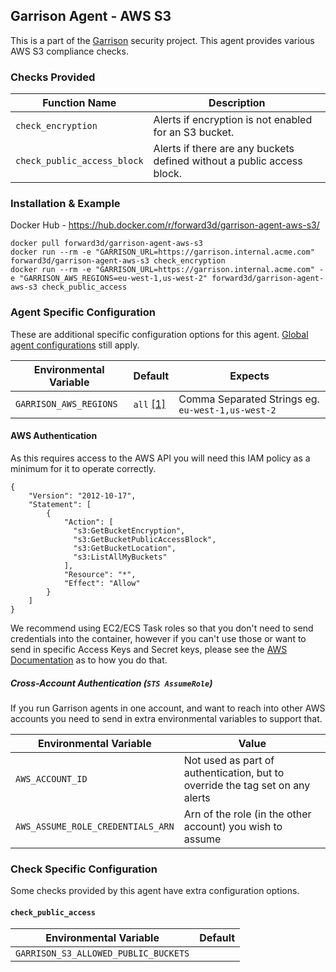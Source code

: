 Garrison Agent - AWS S3
--

This is a part of the [Garrison](https://github.com/forward3d/garrison) security project. This agent provides various AWS S3 compliance checks.

### Checks Provided

| Function Name | Description  |
| ------------- | ------------- |
| `check_encryption` | Alerts if encryption is not enabled for an S3 bucket. |
| `check_public_access_block` | Alerts if there are any buckets defined without a public access block. |

### Installation & Example

Docker Hub - https://hub.docker.com/r/forward3d/garrison-agent-aws-s3/

    docker pull forward3d/garrison-agent-aws-s3
    docker run --rm -e "GARRISON_URL=https://garrison.internal.acme.com" forward3d/garrison-agent-aws-s3 check_encryption
    docker run --rm -e "GARRISON_URL=https://garrison.internal.acme.com" -e "GARRISON_AWS_REGIONS=eu-west-1,us-west-2" forward3d/garrison-agent-aws-s3 check_public_access

### Agent Specific Configuration

These are additional specific configuration options for this agent. [Global agent configurations](https://github.com/forward3d/garrison#global-configuration-options) still apply.

| Environmental Variable  | Default | Expects |
| ------------- | ------------- | ------------- |
| `GARRISON_AWS_REGIONS` | `all` [[1]](#f1) | Comma Separated Strings eg. `eu-west-1,us-west-2` |

#### AWS Authentication

As this requires access to the AWS API you will need this IAM policy as a minimum for it to operate correctly.

    {
        "Version": "2012-10-17",
        "Statement": [
            {
                "Action": [
                  "s3:GetBucketEncryption",
                  "s3:GetBucketPublicAccessBlock",
                  "s3:GetBucketLocation",
                  "s3:ListAllMyBuckets"
                ],
                "Resource": "*",
                "Effect": "Allow"
            }
        ]
    }

We recommend using EC2/ECS Task roles so that you don't need to send credentials into the container, however if you can't use those or want to send in specific Access Keys and Secret keys, please see the [AWS Documentation](https://docs.aws.amazon.com/sdk-for-ruby/v3/developer-guide/setup-config.html#aws-ruby-sdk-credentials-environment) as to how you do that.

##### Cross-Account Authentication (`STS AssumeRole`)

If you run Garrison agents in one account, and want to reach into other AWS accounts you need to send in extra environmental variables to support that.

| Environmental Variable | Value |
| ------------- | ------------- |
| `AWS_ACCOUNT_ID` | Not used as part of authentication, but to override the tag set on any alerts |
| `AWS_ASSUME_ROLE_CREDENTIALS_ARN` | Arn of the role (in the other account) you wish to assume |

### Check Specific Configuration

Some checks provided by this agent have extra configuration options.

#### `check_public_access`

| Environmental Variable | Default |
| ------------- | ------------- |
| `GARRISON_S3_ALLOWED_PUBLIC_BUCKETS` | |
